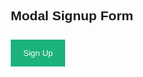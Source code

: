 <style>
body {font-family: Arial, Helvetica, sans-serif;}
* {box-sizing: border-box;}

/* Full-width input fields */
input[type=text], input[type=password] {
  width: 100%;
  padding: 15px;
  margin: 5px 0 22px 0;
  display: inline-block;
  border: none;
  background: #f1f1f1;
}

/* Add a background color when the inputs get focus */
input[type=text]:focus, input[type=password]:focus {
  background-color: #ddd;
  outline: none;
}

/* Set a style for all buttons */
button {
  background-color: #04AA6D;
  color: white;
  padding: 14px 20px;
  margin: 8px 0;
  border: none;
  cursor: pointer;
  width: 100%;
  opacity: 0.9;
}

button:hover {
  opacity:1;
}

/* Extra styles for the cancel button */
.cancelbtn {
  padding: 14px 20px;
  background-color: #f44336;
}

/* Float cancel and signup buttons and add an equal width */
.cancelbtn, .signupbtn {
  float: left;
  width: 50%;
}

/* Add padding to container elements */
.container {
  padding: 16px;
}

/* The Modal (background) */
.modal {
  display: none; /* Hidden by default */
  position: fixed; /* Stay in place */
  z-index: 1; /* Sit on top */
  left: 0;
  top: 0;
  width: 100%; /* Full width */
  height: 100%; /* Full height */
  overflow: auto; /* Enable scroll if needed */
  background-color: #474e5d;
  padding-top: 50px;
}

/* Modal Content/Box */
.modal-content {
  background-color: #fefefe;
  margin: 5% auto 15% auto; /* 5% from the top, 15% from the bottom and centered */
  border: 1px solid #888;
  width: 80%; /* Could be more or less, depending on screen size */
}

/* Style the horizontal ruler */
hr {
  border: 1px solid #f1f1f1;
  margin-bottom: 25px;
}
 
/* The Close Button (x) */
.close {
  position: absolute;
  right: 35px;
  top: 15px;
  font-size: 40px;
  font-weight: bold;
  color: #f1f1f1;
}

.close:hover,
.close:focus {
  color: #f44336;
  cursor: pointer;
}

/* Clear floats */
.clearfix::after {
  content: "";
  clear: both;
  display: table;
}

/* Change styles for cancel button and signup button on extra small screens */
@media screen and (max-width: 300px) {
  .cancelbtn, .signupbtn {
     width: 100%;
  }
}
</style>
<body>

<h2>Modal Signup Form</h2>

<button onclick="document.getElementById('id01').style.display='block'" style="width:auto;">Sign Up</button>

<div id="id01" class="modal">
  <span onclick="document.getElementById('id01').style.display='none'" class="close" title="Close Modal">&times;</span>
  <form class="modal-content">
    <div class="container">
      <h1>Sign Up</h1>
      <p>Please fill in this form to create an account.</p>
      <hr>
      <label for="name"><b>Name</b></label>
      <input type="text" placeholder="Enter Name" id="name" name="name" required>
      <label for="email"><b>Email</b></label>
      <input type="text" placeholder="Enter Email" id="email" name="email" required>
      <label for="psw"><b>Password</b></label>
      <input type="password" placeholder="Enter Password" id="password" name="psw" required>
      <label for="dob"><b>Date of Birth</b></label>
      <input type="text" placeholder="00/00/0000" id="dob" name="date of birth" required>
      <label>
        <input type="checkbox" checked="checked" name="remember" style="margin-bottom:15px"> Remember me
      </label>
      <p>By creating an account you agree to our <a href="#" style="color:dodgerblue">Terms & Privacy</a>.</p>
      <div class="clearfix">
        <button type="button" onclick="document.getElementById('id01').style.display='none'" class="cancelbtn">Cancel</button>
        <button type="submit" onclick="url2()" id="submit-button" class="signupbtn">Sign Up</button>
      </div>
    </div>
  </form>
</div>

<script>

// function url(){
//   name = document.getelementbyid("name");
//   email = document.getelementbyid("email");
//   password = document.getelementbyid("password");
//   dob = document.getelementbyid("dob");
//   url = "https://breadbops.gq/api/person/post?email=" + email +"&password=" + password + "&name=" + name + "&dob=" + dob;

//   fetch(url)
//       .then(response => {
//           if (response.status !== 200) {
//               error("PUT API response failure: " + response.status)
//               return;  // api failure
//           }
//           response.json().then(data => {
//               console.log(data);
//               if (type === LIKE_KEY) 
//               document.getElementById(elemID).innerHTML = data.like;  
//               else if (type === DISLIKE_KEY) 
//               document.getElementById(elemID).innerHTML = data.dislike; 
//               else
//               error("unknown type: " + type); 
//           })
//       })

// }

const options = {
    method: 'GET', 
    mode: 'cors', 
    cache: 'default', 
    credentials: 'same-origin', 
    headers: {
        'Content-Type': 'application/json'
        
    },
};

function url2(){
  const name = document.getelementbyid('name').value;
  const email = document.getelementbyid('email').value;
  const password = document.getelementbyid('password').value;
  const dob = document.getelementbyid('dob').value;
  const post_options = {
    ...options, 
    method: 'POST', 
    body: JSON.stringify({ name: name, email: email, password: password, dob: dob })
  }; 
  url = "https://breadbops.gq/api/person/post?email=" + email +"&password=" + password + "&name=" + name + "&dob=" + dob;
  fetch(url, post_options)
    .then(response => response.json())
    .then(data => console.log(data))
    .catch(error => console.error(error));
}

// Get the modal
var modal = document.getElementById('id01');

// When the user clicks anywhere outside of the modal, close it
window.onclick = function(event) {
  if (event.target == modal) {
    modal.style.display = "none";
  }
}
</script>

</body>